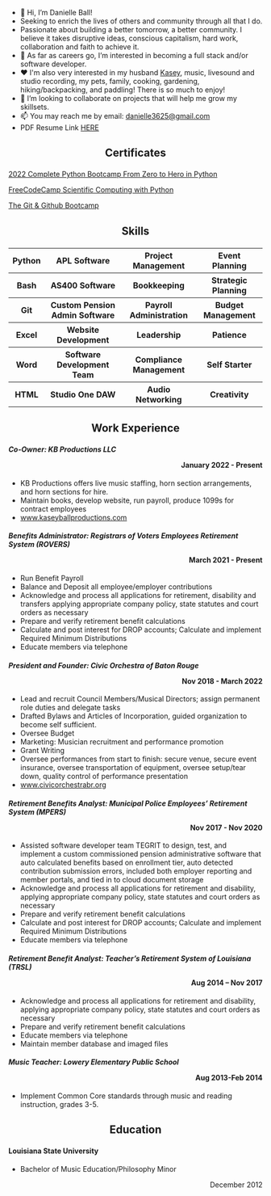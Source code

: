 - 👋 Hi, I’m Danielle Ball! 
- Seeking to enrich the lives of others and community through all that I do. 
- Passionate about building a better tomorrow, a better community. I believe it takes disruptive ideas, conscious capitalism, hard work, collaboration and faith to achieve it.
- 👀 As far as careers go, I’m interested in becoming a full stack and/or software developer. 
- ❤️ I'm also very interested in my husband [Kasey](https://www.kaseyballproductions.com/), music, livesound and studio recording, my pets, family, cooking, gardening, hiking/backpacking, and paddling! There is so much to enjoy! 
- 💞️ I’m looking to collaborate on projects that will help me grow my skillsets. 
- 📫 You may reach me by email: danielle3625@gmail.com
- PDF Resume Link [HERE](https://drive.google.com/file/d/1tM9B9hW65Fx4Ac_rYRhqO-Jfs33ZRUFj/view?usp=sharing)  

## <p align="center"> **Certificates**
[2022 Complete Python Bootcamp From Zero to Hero in Python](https://www.udemy.com/certificate/UC-e04da9d1-289d-44db-9c1f-64631ddc5d6b/)
	
[FreeCodeCamp Scientific Computing with Python](https://freecodecamp.org/certification/danielle3625/scientific-computing-with-python-v7)

[The Git & Github Bootcamp](https://www.udemy.com/certificate/UC-c3d7ba83-316c-40ed-a787-9760bfc46cc4/)

## <p align="center"> **Skills**

<div align="center">
<table>
   <thead>
      <tr>
         <th>Python</th>
         <th>APL Software</th>
         <th>Project Management</th>
	 <th>Event Planning</th>
      </tr>
   </thead>
   <tbody>
      <tr>
         <th>Bash</th>
         <th>AS400 Software</th>
         <th>Bookkeeping</th>
	 <th>Strategic Planning</th>
      </tr>
      <tr>
         <th>Git</th>
         <th>Custom Pension Admin Software</th>
         <th>Payroll Administration</th>
	 <th>Budget Management</th>
      </tr>
      <tr>
         <th>Excel</th>
         <th>Website Development</th>
         <th>Leadership</th>
	 <th>Patience</th>
      </tr>
      <tr>
         <th>Word</th>
         <th>Software Development Team</th>
         <th>Compliance Management</th>
	 <th>Self Starter</th>
      </tr>
      <tr>
         <th>HTML</th>
         <th>Studio One DAW</th>
         <th>Audio Networking</th>
	 <th>Creativity</th>
      </tr>
   </tbody>
</table>
</div>

## <p align="center"> **Work Experience**   


#### _**Co-Owner: KB Productions LLC**_ <p align="right">January 2022 - Present
	
* KB Productions offers live music staffing, horn section arrangements, and horn sections for hire. 
* Maintain books, develop website, run payroll, produce 1099s for contract employees
* www.kaseyballproductions.com   

#### _**Benefits Administrator: Registrars of Voters Employees Retirement System (ROVERS)**_	<p align="right"> March 2021 - Present
	
 * Run Benefit Payroll
 * Balance and Deposit all employee/employer contributions
 * Acknowledge and process all applications for retirement, disability and transfers applying appropriate company policy, state statutes and court orders as necessary
 * Prepare and verify retirement benefit calculations
 * Calculate and post interest for DROP accounts; Calculate and implement Required Minimum Distributions
 * Educate members via telephone 

#### _**President and Founder: Civic Orchestra of Baton Rouge**_	<p align="right"> Nov 2018 - March 2022 
 * Lead and recruit Council Members/Musical Directors; assign permanent role duties and delegate tasks
 * Drafted Bylaws and Articles of Incorporation, guided organization to become self sufficient. 
 * Oversee Budget
 * Marketing: Musician recruitment and performance promotion
 * Grant Writing
 * Oversee performances from start to finish: secure venue, secure event insurance, oversee transportation of equipment, oversee setup/tear down, quality control of  performance presentation
 * www.civicorchestrabr.org
		
#### _**Retirement Benefits Analyst: Municipal Police Employees’ Retirement System (MPERS)**_	<p align="right"> Nov 2017 - Nov 2020
* Assisted software developer team TEGRIT to design, test, and implement a custom commissioned pension administrative software that auto calculated benefits based on enrollment tier, auto detected contribution submission errors, included both employer reporting and member portals, and tied in to cloud document storage 
* Acknowledge and process all applications for retirement and disability, applying appropriate company policy, state statutes and court orders as necessary
* Prepare and verify retirement benefit calculations
* Calculate and post interest for DROP accounts; Calculate and implement Required Minimum Distributions
* Educate members via telephone 
				           
#### _**Retirement Benefit Analyst: Teacher’s Retirement System of Louisiana (TRSL)**_	<p align="right">	Aug 2014 – Nov 2017
* Acknowledge and process all applications for retirement and disability, applying appropriate company policy, state statutes and court orders as necessary
* Prepare and verify retirement benefit calculations
* Educate members via telephone 
* Maintain member database and imaged files	
	
#### _**Music Teacher: Lowery Elementary Public School**_	<p align="right">	Aug 2013-Feb 2014 
* Implement Common Core standards through music and reading instruction, grades 3-5.

## <p align="center"> **Education**
	
#### Louisiana State University
* Bachelor of Music Education/Philosophy Minor <p align="right">	December 2012

